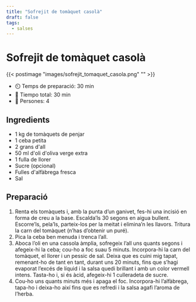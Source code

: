 ```yaml
---
title: "Sofrejit de tomàquet casolà"
draft: false 
tags: 
  - salses 
---
```


# Sofrejit de tomàquet casolà 

{{< postimage "images/sofrejit_tomaquet_casola.png" "" >}}


- ⏲️  Temps de preparació: 30 min 
- 🍳 Tiempo total: 30 min  
- 🍴 Persones: 4 

## Ingredients

- 1 kg de tomàquets de penjar
- 1 ceba petita
- 2 grans d'all
- 50 ml d'oli d'oliva verge extra
- 1 fulla de llorer
- Sucre (opcional)
- Fulles d'alfàbrega fresca
- Sal

## Preparació

1. Renta els tomàquets i, amb la punta d’un ganivet, fes-hi una incisió en forma de creu a la base. Escalda’ls 30 segons en aigua bullent. Escorre’ls, pela’ls, parteix-los per la meitat i elimina’n les llavors. Tritura la carn del tomàquet (n’has d’obtenir un puré).
2. Pica la ceba ben menuda i trenca l’all.
3. Aboca l’oli en una cassola àmplia, sofregeix l’all uns quants segons i afegeix-hi la ceba; cou-ho a foc suau 5 minuts. Incorpora-hi la carn del tomàquet, el llorer i un pessic de sal. Deixa que es cuini mig tapat, remenant-ho de tant en tant, durant uns 20 minuts, fins que s’hagi evaporat l’excés de líquid i la salsa quedi brillant i amb un color vermell intens. Tasta-ho i, si és àcid, afegeix-hi 1 culleradeta de sucre.
4. Cou-ho uns quants minuts més i apaga el foc. Incorpora-hi l’alfàbrega, tapa-ho i deixa-ho així fins que es refredi i la salsa agafi l’aroma de l’herba.



